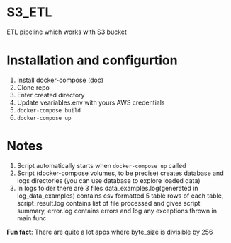 # S3_ETL
ETL pipeline which works with S3 bucket

# Installation and configurtion
  1. Install docker-compose ([doc](https://docs.docker.com/compose/install/))
  2. Clone repo
  3. Enter created directory
  4. Update veariables.env with yours AWS credentials
  5. `docker-compose build`
  6. `docker-compose up`
  
# Notes
  1. Script automatically starts when `docker-compose up` called
  2. Script (docker-compose volumes, to be precise) creates database and logs directories (you can use database to explore loaded data)
  3. In logs folder there are 3 files data_examples.log(generated in log_data_examples) contains csv formatted 5 table rows of each table, script_result.log contains list of file processed and gives script summary, error.log contains errors and log any exceptions thrown in main func. 

**Fun fact**: There are quite a lot apps where byte_size is divisible by 256
  
